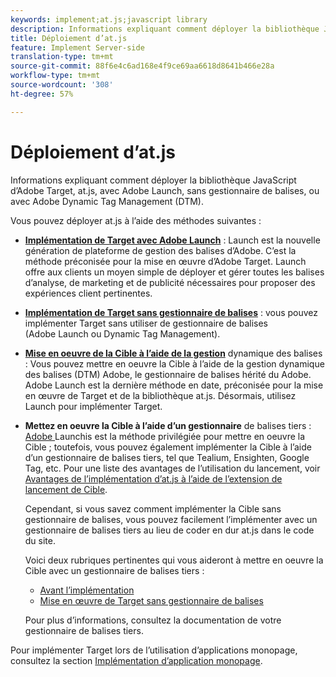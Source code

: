 ```yaml
---
keywords: implement;at.js;javascript library
description: Informations expliquant comment déployer la bibliothèque JavaScript d’Adobe Target, at.js, avec Adobe Launch, sans gestionnaire de balises, ou avec Adobe Dynamic Tag Management (DTM).
title: Déploiement d’at.js
feature: Implement Server-side
translation-type: tm+mt
source-git-commit: 88f6e4c6ad168e4f9ce69aa6618d8641b466e28a
workflow-type: tm+mt
source-wordcount: '308'
ht-degree: 57%

---
```



# Déploiement d’at.js

Informations expliquant comment déployer la bibliothèque JavaScript d’Adobe Target, at.js, avec Adobe Launch, sans gestionnaire de balises, ou avec Adobe Dynamic Tag Management (DTM).

Vous pouvez déployer at.js à l’aide des méthodes suivantes :

* **[Implémentation de Target avec Adobe Launch](/help/c-implementing-target/c-implementing-target-for-client-side-web/how-to-deployatjs/cmp-implementing-target-using-adobe-launch.md)** : Launch est la nouvelle génération de plateforme de gestion des balises d’Adobe. C’est la méthode préconisée pour la mise en œuvre d’Adobe Target. Launch offre aux clients un moyen simple de déployer et gérer toutes les balises d’analyse, de marketing et de publicité nécessaires pour proposer des expériences client pertinentes.
* **[Implémentation de Target sans gestionnaire de balises](/help/c-implementing-target/c-implementing-target-for-client-side-web/how-to-deployatjs/implementing-target-without-a-tag-manager.md)** : vous pouvez implémenter Target sans utiliser de gestionnaire de balises (Adobe Launch ou Dynamic Tag Management).
* **[Mise en oeuvre de la Cible à l’aide de la gestion](/help/c-implementing-target/c-implementing-target-for-client-side-web/how-to-deployatjs/implementing-target-using-dynamic-tag-management.md)** dynamique des balises : Vous pouvez mettre en oeuvre la Cible à l’aide de la gestion dynamique des balises (DTM) Adobe, le gestionnaire de balises hérité du Adobe. Adobe Launch est la dernière méthode en date, préconisée pour la mise en œuvre de Target et de la bibliothèque at.js. Désormais, utilisez Launch pour implémenter Target.
* **Mettez en oeuvre la Cible à l’aide d’un gestionnaire** de balises tiers :  [Adobe ](/help/c-implementing-target/c-implementing-target-for-client-side-web/how-to-deployatjs/cmp-implementing-target-using-adobe-launch.md) Launchis est la méthode privilégiée pour mettre en oeuvre la Cible ; toutefois, vous pouvez également implémenter la Cible à l’aide d’un gestionnaire de balises tiers, tel que Tealium, Ensighten, Google Tag, etc. Pour une liste des avantages de l’utilisation du lancement, voir [Avantages de l’implémentation d’at.js à l’aide de l’extension de lancement de Cible](/help/c-implementing-target/c-implementing-target-for-client-side-web/how-to-deployatjs/cmp-implementing-target-using-adobe-launch.md#section_48B3F938B6F8491DAF798E0DB54EF304).

   Cependant, si vous savez comment implémenter la Cible sans gestionnaire de balises, vous pouvez facilement l’implémenter avec un gestionnaire de balises tiers au lieu de coder en dur at.js dans le code du site.

   Voici deux rubriques pertinentes qui vous aideront à mettre en oeuvre la Cible avec un gestionnaire de balises tiers :

   * [Avant l’implémentation](/help/c-implementing-target/c-considerations-before-you-implement-target/considerations-before-you-implement-target.md)
   * [Mise en œuvre de Target sans gestionnaire de balises](/help/c-implementing-target/c-implementing-target-for-client-side-web/how-to-deployatjs/implementing-target-without-a-tag-manager.md)

   Pour plus d’informations, consultez la documentation de votre gestionnaire de balises tiers.

Pour implémenter Target lors de l’utilisation d’applications monopage, consultez la section [Implémentation d’application monopage](/help/c-implementing-target/c-implementing-target-for-client-side-web/how-to-deployatjs/target-atjs-single-page-application.md).